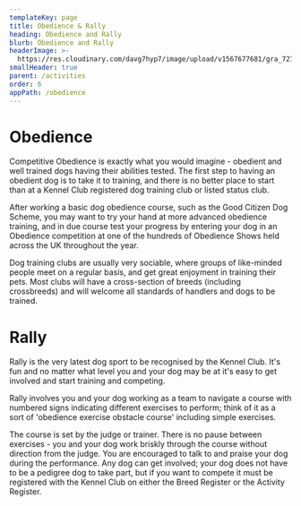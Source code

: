 ```yaml
---
templateKey: page
title: Obedience & Rally
heading: Obedience and Rally
blurb: Obedience and Rally
headerImage: >-
  https://res.cloudinary.com/davg7hyp7/image/upload/v1567677681/gra_727327_40964517082_o_a4wenx.png
smallHeader: true
parent: /activities
order: 6
appPath: /obedience
---
```


# Obedience

Competitive Obedience is exactly what you would imagine - obedient and well trained dogs having their abilities tested. ﻿The first step to having an obedient dog is to take it to training, and there is no better place to start than at a Kennel Club registered dog training club or listed status club.

After working a basic dog obedience course, such as the Good Citizen Dog Scheme, you may want to try your hand at more advanced obedience training, and in due course test your progress by entering your dog in an Obedience competition at one of the hundreds of Obedience Shows held across the UK throughout the year.

Dog training clubs are usually very sociable, where groups of like-minded people meet on a regular basis, and get great enjoyment in training their pets. Most clubs will have a cross-section of breeds (including crossbreeds) and will welcome all standards of handlers and dogs to be trained.

# Rally

Rally is the very latest dog sport to be recognised by the Kennel Club. It's fun and no matter what level you and your dog may be at it's easy to get involved and start training and competing.

Rally involves you and your dog working as a team to navigate a course with numbered signs indicating different exercises to perform; think of it as a sort of 'obedience exercise obstacle course' including simple exercises.

The course is set by the judge or trainer. There is no pause between exercises - you and your dog work briskly through the course without direction from the judge. You are encouraged to talk to and praise your dog during the performance. Any dog can get involved; your dog does not have to be a pedigree dog to take part, but if you want to compete it must be registered with the Kennel Club on either the Breed Register or the Activity Register.
